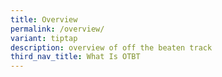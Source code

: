 ```yaml
---
title: Overview
permalink: /overview/
variant: tiptap
description: overview of off the beaten track
third_nav_title: What Is OTBT
---
```

